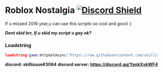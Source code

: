 # Roblox Nostalgia [![Discord Shield](https://discordapp.com/api/guilds/958056630321303602/widget.png)](https://discord.gg/sYqDpbPYb7)
If u missed 2016 year,u can use this scripto
so cool and good :(

***Dont skid brr, If u skid my script u gay ok?***

### Loadstring
```lua
loadstring(game:HttpGetAsync("https://raw.githubusercontent.com/skillissue0/RobloxNostalgia2016/main/source"))()
```

**discord: skillissue#3064**
**discord server: https://discord.gg/YankXvkWF4**
